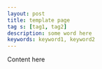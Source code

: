 ```yaml
---
layout: post
title: template page
tag s: [tag1, tag2]
description: some word here
keywords: keyword1, keyword2
---
```


Content here
